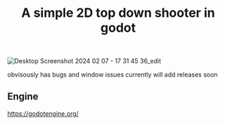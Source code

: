 <div align="center" font-size="18">
  <h1>
    A simple 2D top down shooter in godot
  </h1>
</div>
<br/>

![Desktop Screenshot 2024 02 07 - 17 31 45 36_edit](https://github.com/durpyneko/2D-Shooter/assets/89787577/8577fad2-e117-4fa5-a44a-839aa3275de7)

obvisously has bugs and window issues currently
will add releases soon

## Engine
https://godotengine.org/
